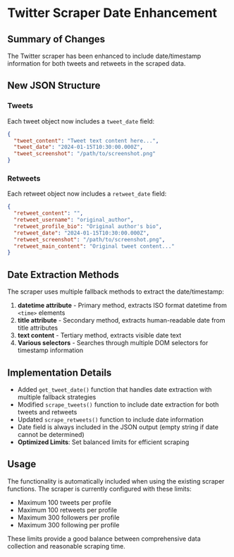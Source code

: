 # Twitter Scraper Date Enhancement

## Summary of Changes

The Twitter scraper has been enhanced to include date/timestamp information for both tweets and retweets in the scraped data.

## New JSON Structure

### Tweets
Each tweet object now includes a `tweet_date` field:

```json
{
  "tweet_content": "Tweet text content here...",
  "tweet_date": "2024-01-15T10:30:00.000Z",
  "tweet_screenshot": "/path/to/screenshot.png"
}
```

### Retweets
Each retweet object now includes a `retweet_date` field:

```json
{
  "retweet_content": "",
  "retweet_username": "original_author",
  "retweet_profile_bio": "Original author's bio",
  "retweet_date": "2024-01-15T10:30:00.000Z",
  "retweet_screenshot": "/path/to/screenshot.png",
  "retweet_main_content": "Original tweet content..."
}
```

## Date Extraction Methods

The scraper uses multiple fallback methods to extract the date/timestamp:

1. **datetime attribute** - Primary method, extracts ISO format datetime from `<time>` elements
2. **title attribute** - Secondary method, extracts human-readable date from title attributes  
3. **text content** - Tertiary method, extracts visible date text
4. **Various selectors** - Searches through multiple DOM selectors for timestamp information

## Implementation Details

- Added `get_tweet_date()` function that handles date extraction with multiple fallback strategies
- Modified `scrape_tweets()` function to include date extraction for both tweets and retweets
- Updated `scrape_retweets()` function to include date information
- Date field is always included in the JSON output (empty string if date cannot be determined)
- **Optimized Limits**: Set balanced limits for efficient scraping

## Usage

The functionality is automatically included when using the existing scraper functions. The scraper is currently configured with these limits:
- Maximum 100 tweets per profile
- Maximum 100 retweets per profile  
- Maximum 300 followers per profile
- Maximum 300 following per profile

These limits provide a good balance between comprehensive data collection and reasonable scraping time.

